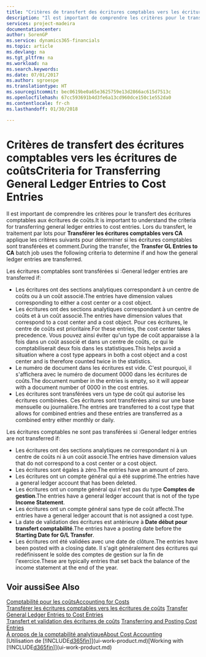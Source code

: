 ```yaml
---
title: "Critères de transfert des écritures comptables vers les écritures de coûts | Microsoft Docs"
description: "Il est important de comprendre les critères pour le transfert des écritures comptables aux écritures de coûts. Lors du transfert, le traitement par lots pour **Transférer les écritures comptables vers CA** applique les critères suivants pour déterminer si les écritures comptables sont transférées et comment."
services: project-madeira
documentationcenter: 
author: SorenGP
ms.service: dynamics365-financials
ms.topic: article
ms.devlang: na
ms.tgt_pltfrm: na
ms.workload: na
ms.search.keywords: 
ms.date: 07/01/2017
ms.author: sgroespe
ms.translationtype: HT
ms.sourcegitcommit: bec0619be0a65e3625759e13d2866ac615d7513c
ms.openlocfilehash: 67cc593691b4d3fe6a13cd960dce150c1e552da0
ms.contentlocale: fr-ch
ms.lasthandoff: 01/30/2018

---
```

# <a name="criteria-for-transferring-general-ledger-entries-to-cost-entries"></a><span data-ttu-id="3cfc1-104">Critères de transfert des écritures comptables vers les écritures de coûts</span><span class="sxs-lookup"><span data-stu-id="3cfc1-104">Criteria for Transferring General Ledger Entries to Cost Entries</span></span>
<span data-ttu-id="3cfc1-105">Il est important de comprendre les critères pour le transfert des écritures comptables aux écritures de coûts.</span><span class="sxs-lookup"><span data-stu-id="3cfc1-105">It is important to understand the criteria for transferring general ledger entries to cost entries.</span></span> <span data-ttu-id="3cfc1-106">Lors du transfert, le traitement par lots pour **Transférer les écritures comptables vers CA** applique les critères suivants pour déterminer si les écritures comptables sont transférées et comment.</span><span class="sxs-lookup"><span data-stu-id="3cfc1-106">During the transfer, the **Transfer GL Entries to CA** batch job uses the following criteria to determine if and how the general ledger entries are transferred.</span></span>  

<span data-ttu-id="3cfc1-107">Les écritures comptables sont transférées si :</span><span class="sxs-lookup"><span data-stu-id="3cfc1-107">General ledger entries are transferred if:</span></span>  

-   <span data-ttu-id="3cfc1-108">Les écritures ont des sections analytiques correspondant à un centre de coûts ou à un coût associé.</span><span class="sxs-lookup"><span data-stu-id="3cfc1-108">The entries have dimension values corresponding to either a cost center or a cost object.</span></span>  
-   <span data-ttu-id="3cfc1-109">Les écritures ont des sections analytiques correspondant à un centre de coûts et à un coût associé.</span><span class="sxs-lookup"><span data-stu-id="3cfc1-109">The entries have dimension values that correspond to a cost center and a cost object.</span></span> <span data-ttu-id="3cfc1-110">Pour ces écritures, le centre de coûts est prioritaire.</span><span class="sxs-lookup"><span data-stu-id="3cfc1-110">For these entries, the cost center takes precedence.</span></span> <span data-ttu-id="3cfc1-111">Vous pouvez ainsi éviter qu'un type de coût apparaisse à la fois dans un coût associé et dans un centre de coûts, ce qui le comptabiliserait deux fois dans les statistiques.</span><span class="sxs-lookup"><span data-stu-id="3cfc1-111">This helps avoid a situation where a cost type appears in both a cost object and a cost center and is therefore counted twice in the statistics.</span></span>  
-   <span data-ttu-id="3cfc1-112">Le numéro de document dans les écritures est vide. C'est pourquoi, il s'affichera avec le numéro de document 0000 dans les écritures de coûts.</span><span class="sxs-lookup"><span data-stu-id="3cfc1-112">The document number in the entries is empty, so it will appear with a document number of 0000 in the cost entries.</span></span>  
-   <span data-ttu-id="3cfc1-113">Les écritures sont transférées vers un type de coût qui autorise les écritures combinées. Ces écritures sont transférées ainsi sur une base mensuelle ou journalière.</span><span class="sxs-lookup"><span data-stu-id="3cfc1-113">The entries are transferred to a cost type that allows for combined entries and these entries are transferred as a combined entry either monthly or daily.</span></span>  

<span data-ttu-id="3cfc1-114">Les écritures comptables ne sont pas transférées si :</span><span class="sxs-lookup"><span data-stu-id="3cfc1-114">General ledger entries are not transferred if:</span></span>  

-   <span data-ttu-id="3cfc1-115">Les écritures ont des sections analytiques ne correspondant ni à un centre de coûts ni à un coût associé.</span><span class="sxs-lookup"><span data-stu-id="3cfc1-115">The entries have dimension values that do not correspond to a cost center or a cost object.</span></span>  
-   <span data-ttu-id="3cfc1-116">Les écritures sont égales à zéro.</span><span class="sxs-lookup"><span data-stu-id="3cfc1-116">The entries have an amount of zero.</span></span>  
-   <span data-ttu-id="3cfc1-117">Les écritures ont un compte général qui a été supprimé.</span><span class="sxs-lookup"><span data-stu-id="3cfc1-117">The entries have a general ledger account that has been deleted.</span></span>  
-   <span data-ttu-id="3cfc1-118">Les écritures ont un compte général qui n'est pas du type **Comptes de gestion**.</span><span class="sxs-lookup"><span data-stu-id="3cfc1-118">The entries have a general ledger account that is not of the type **Income Statement**.</span></span>  
-   <span data-ttu-id="3cfc1-119">Les écritures ont un compte général sans type de coût affecté.</span><span class="sxs-lookup"><span data-stu-id="3cfc1-119">The entries have a general ledger account that is not assigned a cost type.</span></span>  
-   <span data-ttu-id="3cfc1-120">La date de validation des écritures est antérieure à **Date début pour transfert comptabilité**.</span><span class="sxs-lookup"><span data-stu-id="3cfc1-120">The entries have a posting date before the **Starting Date for G/L Transfer**.</span></span>  
-   <span data-ttu-id="3cfc1-121">Les écritures ont été validées avec une date de clôture.</span><span class="sxs-lookup"><span data-stu-id="3cfc1-121">The entries have been posted with a closing date.</span></span> <span data-ttu-id="3cfc1-122">Il s'agit généralement des écritures qui redéfinissent le solde des comptes de gestion sur la fin de l'exercice.</span><span class="sxs-lookup"><span data-stu-id="3cfc1-122">These are typically entries that set back the balance of the income statement at the end of the year.</span></span>  

## <a name="see-also"></a><span data-ttu-id="3cfc1-123">Voir aussi</span><span class="sxs-lookup"><span data-stu-id="3cfc1-123">See Also</span></span>  
[<span data-ttu-id="3cfc1-124">Comptabilité pour les coûts</span><span class="sxs-lookup"><span data-stu-id="3cfc1-124">Accounting for Costs</span></span>](finance-manage-cost-accounting.md)  
 <span data-ttu-id="3cfc1-125">[Transférer les écritures comptables vers les écritures de coûts](finance-how-to-transfer-general-ledger-entries-to-cost-entries.md) </span><span class="sxs-lookup"><span data-stu-id="3cfc1-125">[Transfer General Ledger Entries to Cost Entries](finance-how-to-transfer-general-ledger-entries-to-cost-entries.md) </span></span>  
 <span data-ttu-id="3cfc1-126">[Transfert et validation des écritures de coûts](finance-transfer-and-post-cost-entries.md) </span><span class="sxs-lookup"><span data-stu-id="3cfc1-126">[Transferring and Posting Cost Entries](finance-transfer-and-post-cost-entries.md) </span></span>  
 [<span data-ttu-id="3cfc1-127">À propos de la comptabilité analytique</span><span class="sxs-lookup"><span data-stu-id="3cfc1-127">About Cost Accounting</span></span>](finance-about-cost-accounting.md)  
 <span data-ttu-id="3cfc1-128">[Utilisation de [!INCLUDE[d365fin](includes/d365fin_md.md)]](ui-work-product.md)</span><span class="sxs-lookup"><span data-stu-id="3cfc1-128">[Working with [!INCLUDE[d365fin](includes/d365fin_md.md)]](ui-work-product.md)</span></span>

